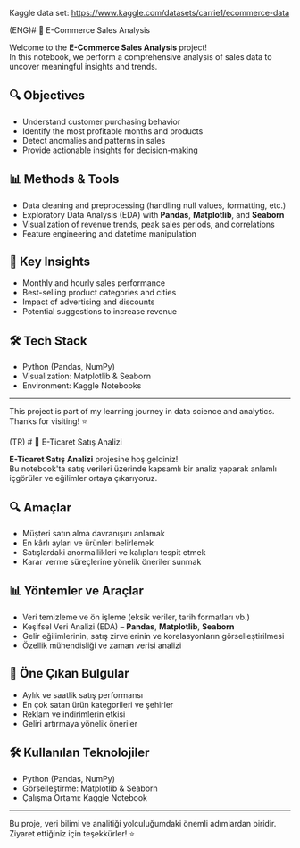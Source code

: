 Kaggle data set: https://www.kaggle.com/datasets/carrie1/ecommerce-data

(ENG)# 🛒 E-Commerce Sales Analysis

Welcome to the **E-Commerce Sales Analysis** project!  
In this notebook, we perform a comprehensive analysis of sales data to uncover meaningful insights and trends.

## 🔍 Objectives
- Understand customer purchasing behavior
- Identify the most profitable months and products
- Detect anomalies and patterns in sales
- Provide actionable insights for decision-making

## 📊 Methods & Tools
- Data cleaning and preprocessing (handling null values, formatting, etc.)
- Exploratory Data Analysis (EDA) with **Pandas**, **Matplotlib**, and **Seaborn**
- Visualization of revenue trends, peak sales periods, and correlations
- Feature engineering and datetime manipulation

## 📌 Key Insights
- Monthly and hourly sales performance
- Best-selling product categories and cities
- Impact of advertising and discounts
- Potential suggestions to increase revenue

## 🛠️ Tech Stack
- Python (Pandas, NumPy)
- Visualization: Matplotlib & Seaborn
- Environment: Kaggle Notebooks

---

This project is part of my learning journey in data science and analytics.  
Thanks for visiting! ⭐




(TR) # 🛒 E-Ticaret Satış Analizi

**E-Ticaret Satış Analizi** projesine hoş geldiniz!  
Bu notebook'ta satış verileri üzerinde kapsamlı bir analiz yaparak anlamlı içgörüler ve eğilimler ortaya çıkarıyoruz.

## 🔍 Amaçlar
- Müşteri satın alma davranışını anlamak
- En kârlı ayları ve ürünleri belirlemek
- Satışlardaki anormallikleri ve kalıpları tespit etmek
- Karar verme süreçlerine yönelik öneriler sunmak

## 📊 Yöntemler ve Araçlar
- Veri temizleme ve ön işleme (eksik veriler, tarih formatları vb.)
- Keşifsel Veri Analizi (EDA) – **Pandas**, **Matplotlib**, **Seaborn**
- Gelir eğilimlerinin, satış zirvelerinin ve korelasyonların görselleştirilmesi
- Özellik mühendisliği ve zaman verisi analizi

## 📌 Öne Çıkan Bulgular
- Aylık ve saatlik satış performansı
- En çok satan ürün kategorileri ve şehirler
- Reklam ve indirimlerin etkisi
- Geliri artırmaya yönelik öneriler

## 🛠️ Kullanılan Teknolojiler
- Python (Pandas, NumPy)
- Görselleştirme: Matplotlib & Seaborn
- Çalışma Ortamı: Kaggle Notebook

---

Bu proje, veri bilimi ve analitiği yolculuğumdaki önemli adımlardan biridir.  
Ziyaret ettiğiniz için teşekkürler! ⭐


















